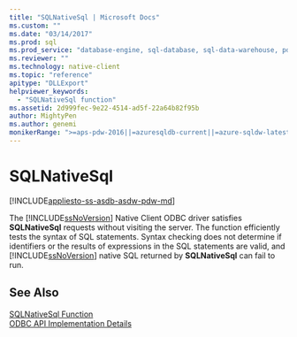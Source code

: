 ```yaml
---
title: "SQLNativeSql | Microsoft Docs"
ms.custom: ""
ms.date: "03/14/2017"
ms.prod: sql
ms.prod_service: "database-engine, sql-database, sql-data-warehouse, pdw"
ms.reviewer: ""
ms.technology: native-client
ms.topic: "reference"
apitype: "DLLExport"
helpviewer_keywords: 
  - "SQLNativeSql function"
ms.assetid: 2d999fec-9e22-4514-ad5f-22a64b82f95b
author: MightyPen
ms.author: genemi
monikerRange: ">=aps-pdw-2016||=azuresqldb-current||=azure-sqldw-latest||>=sql-server-2016||=sqlallproducts-allversions||>=sql-server-linux-2017||=azuresqldb-mi-current"
---
```

# SQLNativeSql
[!INCLUDE[appliesto-ss-asdb-asdw-pdw-md](../../includes/appliesto-ss-asdb-asdw-pdw-md.md)]

  The [!INCLUDE[ssNoVersion](../../includes/ssnoversion-md.md)] Native Client ODBC driver satisfies **SQLNativeSql** requests without visiting the server. The function efficiently tests the syntax of SQL statements. Syntax checking does not determine if identifiers or the results of expressions in the SQL statements are valid, and [!INCLUDE[ssNoVersion](../../includes/ssnoversion-md.md)] native SQL returned by **SQLNativeSql** can fail to run.  
  
## See Also  
 [SQLNativeSql Function](https://go.microsoft.com/fwlink/?LinkID=59358)   
 [ODBC API Implementation Details](../../relational-databases/native-client-odbc-api/odbc-api-implementation-details.md)  
  
  
